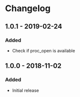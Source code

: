 # Changelog

## 1.0.1 - 2019-02-24

### Added
- Check if proc_open is available

## 1.0.0 - 2018-11-02

### Added
- Initial release
